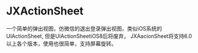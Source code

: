 # JXActionSheet
一个简单的弹出视图，仿微信的退出登录弹出视图，类似iOS系统的UIActionSheet, 但是UIActionSheetiOS8后将废弃， JXAacionSheet将支持6.0以上各个版本，使用也很简单，支持屏幕旋转。
